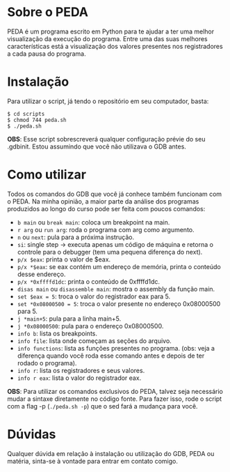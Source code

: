 # Sobre o PEDA
PEDA é um programa escrito em Python para te ajudar a ter uma melhor visualização da execução do programa. Entre uma das suas melhores características está a visualização dos valores presentes nos registradores a cada pausa do programa.

# Instalação
Para utilizar o script, já tendo o repositório em seu computador, basta:
```
$ cd scripts
$ chmod 744 peda.sh
$ ./peda.sh
```
**OBS**: Esse script sobrescreverá qualquer configuração prévie do seu .gdbinit. Estou assumindo que você não utilizava o GDB antes.

# Como utilizar
Todos os comandos do GDB que você já conhece também funcionam com o PEDA.
Na minha opinião, a maior parte da análise dos programas produzidos ao longo do curso pode ser feita com poucos comandos:
- ```b main``` ou ```break main```: coloca um breakpoint na main.
- ```r arg``` ou ```run arg```: roda o programa com arg como argumento.
- ```n``` ou ```next```: pula para a próxima instrução.
- ```si```: single step -> executa apenas um código de máquina e retorna o controle para o debugger (tem uma pequena diferença do next).
- ```p/x $eax```: printa o valor de $eax.
- ```p/x *$eax```: se eax contém um endereço de memória, printa o conteúdo desse endereço.
- ```p/x *0xffffd1dc```: printa o conteúdo de 0xffffd1dc.
- ```disas main``` ou ```disassemble main```: mostra o assembly da função main.
- ```set $eax = 5```: troca o valor do registrador eax para 5.
- ```set *0x08000500 = 5```: troca o valor presente no endereço 0x08000500 para 5.
- ```j *main+5```: pula para a linha main+5.
- ```j *0x08000500```: pula para o endereço 0x08000500.
- ```info b```: lista os breakpoints.
- ```info file```: lista onde começam as seções do arquivo.
- ```info functions```: lista as funções presentes no programa. (obs: veja a diferença quando você roda esse comando antes e depois de ter rodado o programa).
- ```info r```: lista os registradores e seus valores.
- ```info r eax```: lista o valor do registrador eax.

**OBS**: Para utilizar os comandos exclusivos do PEDA, talvez seja necessário mudar a sintaxe diretamente no código fonte. Para fazer isso, rode o script com a flag -p (`./peda.sh -p`) que o sed fará a mudança para você.

# Dúvidas
Qualquer dúvida em relação à instalação ou utilização do GDB, PEDA ou matéria, sinta-se à vontade para entrar em contato comigo.
